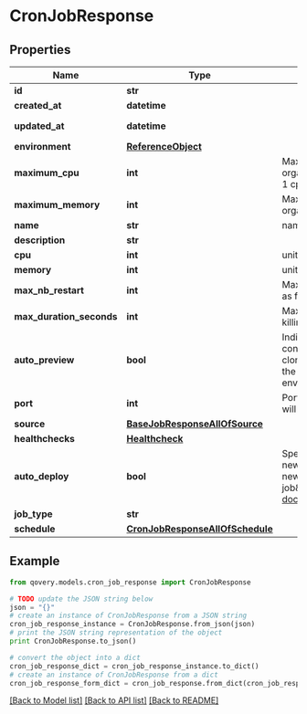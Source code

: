 # CronJobResponse


## Properties

Name | Type | Description | Notes
------------ | ------------- | ------------- | -------------
**id** | **str** |  | [readonly] 
**created_at** | **datetime** |  | [readonly] 
**updated_at** | **datetime** |  | [optional] [readonly] 
**environment** | [**ReferenceObject**](ReferenceObject.md) |  | 
**maximum_cpu** | **int** | Maximum cpu that can be allocated to the job based on organization cluster configuration. unit is millicores (m). 1000m &#x3D; 1 cpu | 
**maximum_memory** | **int** | Maximum memory that can be allocated to the job based on organization cluster configuration. unit is MB. 1024 MB &#x3D; 1GB | 
**name** | **str** | name is case insensitive | 
**description** | **str** |  | [optional] 
**cpu** | **int** | unit is millicores (m). 1000m &#x3D; 1 cpu | 
**memory** | **int** | unit is MB. 1024 MB &#x3D; 1GB | 
**max_nb_restart** | **int** | Maximum number of restart allowed before the job is considered as failed 0 means that no restart/crash of the job is allowed  | [optional] 
**max_duration_seconds** | **int** | Maximum number of seconds allowed for the job to run before killing it and mark it as failed  | [optional] 
**auto_preview** | **bool** | Indicates if the &#39;environment preview option&#39; is enabled for this container.   If enabled, a preview environment will be automatically cloned when &#x60;/preview&#x60; endpoint is called.   If not specified, it takes the value of the &#x60;auto_preview&#x60; property from the associated environment.  | 
**port** | **int** | Port where to run readiness and liveliness probes checks. The port will not be exposed externally | [optional] 
**source** | [**BaseJobResponseAllOfSource**](BaseJobResponseAllOfSource.md) |  | 
**healthchecks** | [**Healthcheck**](Healthcheck.md) |  | 
**auto_deploy** | **bool** | Specify if the job will be automatically updated after receiving a new image tag or a new commit according to the source type.  The new image tag shall be communicated via the \&quot;Auto Deploy job\&quot; endpoint https://api-doc.qovery.com/#tag/Jobs/operation/autoDeployJobEnvironments  | [optional] 
**job_type** | **str** |  | 
**schedule** | [**CronJobResponseAllOfSchedule**](CronJobResponseAllOfSchedule.md) |  | 

## Example

```python
from qovery.models.cron_job_response import CronJobResponse

# TODO update the JSON string below
json = "{}"
# create an instance of CronJobResponse from a JSON string
cron_job_response_instance = CronJobResponse.from_json(json)
# print the JSON string representation of the object
print CronJobResponse.to_json()

# convert the object into a dict
cron_job_response_dict = cron_job_response_instance.to_dict()
# create an instance of CronJobResponse from a dict
cron_job_response_form_dict = cron_job_response.from_dict(cron_job_response_dict)
```
[[Back to Model list]](../README.md#documentation-for-models) [[Back to API list]](../README.md#documentation-for-api-endpoints) [[Back to README]](../README.md)


